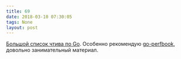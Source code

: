 ```yaml
---
title: 69
date: 2018-03-10 07:30:05
tags: None
layout: post
---
```


[Большой список чтива по Go](https://github.com/enocom/gopher-reading-list). Особенно рекомендую [go-perfbook](https://github.com/dgryski/go-perfbook), довольно занимательный материал.
